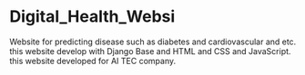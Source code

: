 # Digital_Health_Websi
Website for predicting disease such as diabetes and cardiovascular and etc. this website develop with Django Base and HTML and CSS and JavaScript. this website developed for AI TEC company.
